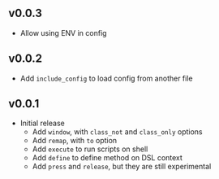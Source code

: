 ## v0.0.3
- Allow using ENV in config

## v0.0.2
- Add `include_config` to load config from another file

## v0.0.1
- Initial release
  - Add `window`, with `class_not` and `class_only` options
  - Add `remap`, with `to` option
  - Add `execute` to run scripts on shell
  - Add `define` to define method on DSL context
  - Add `press` and `release`, but they are still experimental
